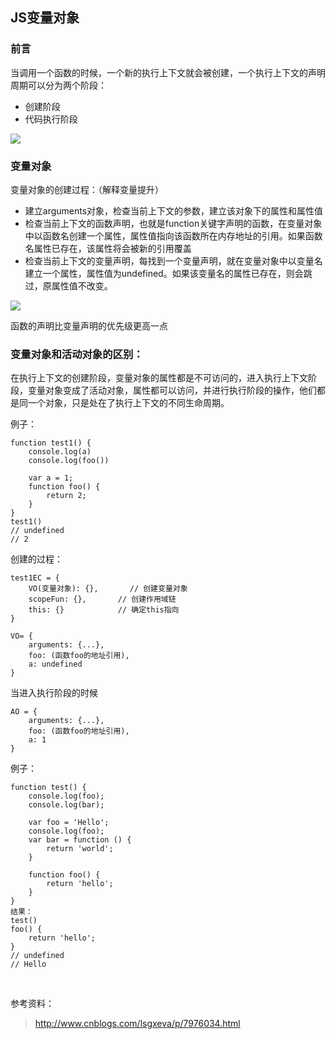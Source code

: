 ## JS变量对象

### 前言

当调用一个函数的时候，一个新的执行上下文就会被创建，一个执行上下文的声明周期可以分为两个阶段：

* 创建阶段
* 代码执行阶段

![](http://ww1.sinaimg.cn/large/006FubJZgy1fpagxfegnwj30rs0823z6.jpg)

### 变量对象

变量对象的创建过程：（解释变量提升）

* 建立arguments对象，检查当前上下文的参数，建立该对象下的属性和属性值
* 检查当前上下文的函数声明，也就是function关键字声明的函数，在变量对象中以函数名创建一个属性，属性值指向该函数所在内存地址的引用。如果函数名属性已存在，该属性将会被新的引用覆盖
* 检查当前上下文的变量声明，每找到一个变量声明，就在变量对象中以变量名建立一个属性，属性值为undefined。如果该变量名的属性已存在，则会跳过，原属性值不改变。

![](http://ww1.sinaimg.cn/large/006FubJZgy1fpagxt5qd0j30jh09qmxh.jpg)

函数的声明比变量声明的优先级更高一点


### 变量对象和活动对象的区别：

在执行上下文的创建阶段，变量对象的属性都是不可访问的，进入执行上下文阶段，变量对象变成了活动对象，属性都可以访问，并进行执行阶段的操作，他们都是同一个对象，只是处在了执行上下文的不同生命周期。

例子：

    function test1() {
        console.log(a)
        console.log(foo())

        var a = 1;
        function foo() {
            return 2;
        }
    }
    test1()
    // undefined
    // 2

创建的过程：

    test1EC = {
        VO(变量对象): {},   	// 创建变量对象
        scopeFun: {},		// 创建作用域链
        this: {}			// 确定this指向
    }

    VO= {
        arguments: {...},
        foo: (函数foo的地址引用),
        a: undefined
    }
当进入执行阶段的时候

    AO = {
        arguments: {...},
        foo: (函数foo的地址引用),
        a: 1
    }

例子：

    function test() {
        console.log(foo);
        console.log(bar);

        var foo = 'Hello';
        console.log(foo);
        var bar = function () {
            return 'world';
        }

        function foo() {
            return 'hello';
        }
    }
    结果：
    test()
    foo() {
        return 'hello';
    }
    // undefined
    // Hello

<br>

参考资料：

> http://www.cnblogs.com/lsgxeva/p/7976034.html